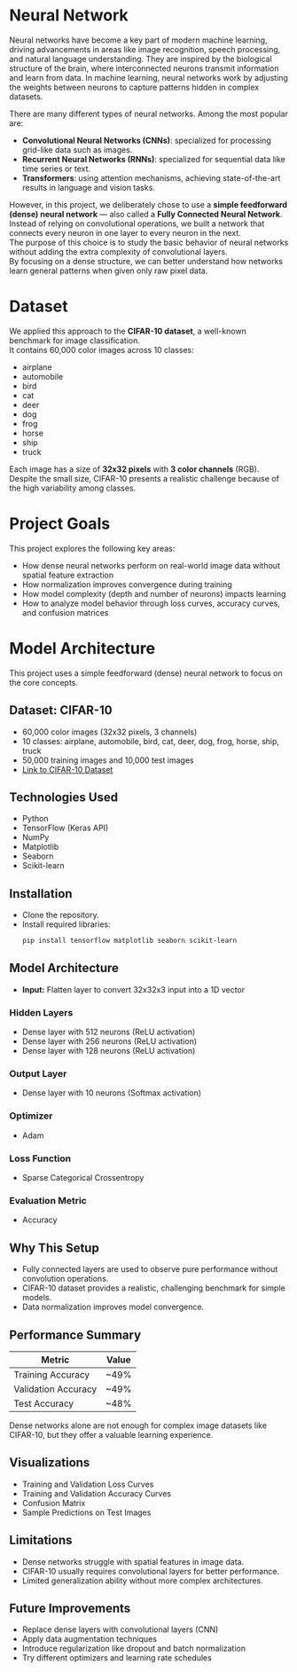 # Neural Network

Neural networks have become a key part of modern machine learning, driving advancements in areas like image recognition, speech processing, and natural language understanding. They are inspired by the biological structure of the brain, where interconnected neurons transmit information and learn from data. In machine learning, neural networks work by adjusting the weights between neurons to capture patterns hidden in complex datasets.

There are many different types of neural networks. Among the most popular are:

- **Convolutional Neural Networks (CNNs)**: specialized for processing grid-like data such as images.
- **Recurrent Neural Networks (RNNs)**: specialized for sequential data like time series or text.
- **Transformers**: using attention mechanisms, achieving state-of-the-art results in language and vision tasks.

However, in this project, we deliberately chose to use a **simple feedforward (dense) neural network** — also called a **Fully Connected Neural Network**.  
Instead of relying on convolutional operations, we built a network that connects every neuron in one layer to every neuron in the next.  
The purpose of this choice is to study the basic behavior of neural networks without adding the extra complexity of convolutional layers.  
By focusing on a dense structure, we can better understand how networks learn general patterns when given only raw pixel data.

# Dataset

We applied this approach to the **CIFAR-10 dataset**, a well-known benchmark for image classification.  
It contains 60,000 color images across 10 classes:

- airplane
- automobile
- bird
- cat
- deer
- dog
- frog
- horse
- ship
- truck

Each image has a size of **32x32 pixels** with **3 color channels** (RGB).  
Despite the small size, CIFAR-10 presents a realistic challenge because of the high variability among classes.

# Project Goals

This project explores the following key areas:

- How dense neural networks perform on real-world image data without spatial feature extraction
- How normalization improves convergence during training
- How model complexity (depth and number of neurons) impacts learning
- How to analyze model behavior through loss curves, accuracy curves, and confusion matrices

# Model Architecture
This project uses a simple feedforward (dense) neural network to focus on the core concepts.

## Dataset: CIFAR-10
- 60,000 color images (32x32 pixels, 3 channels)
- 10 classes: airplane, automobile, bird, cat, deer, dog, frog, horse, ship, truck
- 50,000 training images and 10,000 test images
- [Link to CIFAR-10 Dataset](https://www.cs.toronto.edu/~kriz/cifar.html)

## Technologies Used
- Python
- TensorFlow (Keras API)
- NumPy
- Matplotlib
- Seaborn
- Scikit-learn

## Installation
- Clone the repository.
- Install required libraries:
  ```bash
  pip install tensorflow matplotlib seaborn scikit-learn

## Model Architecture
- **Input:** Flatten layer to convert 32x32x3 input into a 1D vector

### Hidden Layers
- Dense layer with 512 neurons (ReLU activation)
- Dense layer with 256 neurons (ReLU activation)
- Dense layer with 128 neurons (ReLU activation)

### Output Layer
- Dense layer with 10 neurons (Softmax activation)

### Optimizer
- Adam

### Loss Function
- Sparse Categorical Crossentropy

### Evaluation Metric
- Accuracy

## Why This Setup
- Fully connected layers are used to observe pure performance without convolution operations.
- CIFAR-10 dataset provides a realistic, challenging benchmark for simple models.
- Data normalization improves model convergence.

## Performance Summary
| Metric | Value |
|--------|-------|
| Training Accuracy | ~49% |
| Validation Accuracy | ~49% |
| Test Accuracy | ~48% |

Dense networks alone are not enough for complex image datasets like CIFAR-10, but they offer a valuable learning experience.

## Visualizations
- Training and Validation Loss Curves
- Training and Validation Accuracy Curves
- Confusion Matrix
- Sample Predictions on Test Images

## Limitations
- Dense networks struggle with spatial features in image data.
- CIFAR-10 usually requires convolutional layers for better performance.
- Limited generalization ability without more complex architectures.

## Future Improvements
- Replace dense layers with convolutional layers (CNN)
- Apply data augmentation techniques
- Introduce regularization like dropout and batch normalization
- Try different optimizers and learning rate schedules
  

